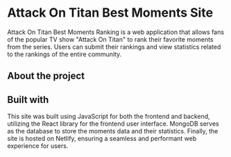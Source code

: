 <h1>Attack On Titan Best Moments Site</h1>

<p>Attack On Titan Best Moments Ranking is a web application that allows fans of the popular TV show "Attack On Titan" to rank their favorite moments from the series. Users can submit their rankings and view statistics related to the rankings of the entire community.</p>

<h2>About the project</h2>

<h2>Built with</h2>

<p>This site was built using JavaScript for both the frontend and backend, utilizing the React library for the frontend user interface. MongoDB serves as the database to store the moments data and their statistics. Finally, the site is hosted on Netlify, ensuring a seamless and performant web experience for users.</p>
